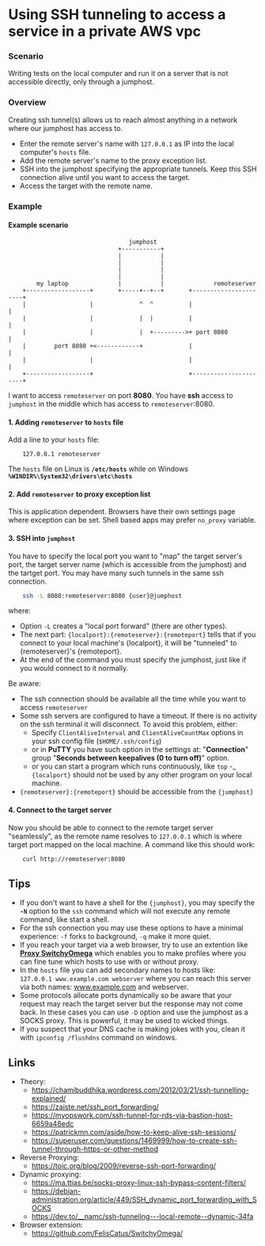 # Using SSH tunneling to access a service in a private AWS vpc

### Scenario

Writing tests on the local computer and run it on a server that is not accessible directly, only through a jumphost.

### Overview

Creating ssh tunnel(s) allows us to reach almost anything in a network where our jumphost has access to.

- Enter the remote server's name with `127.0.0.1` as IP into the local computer's `hosts` file.
- Add the remote server's name to the proxy exception list.
- SSH into the jumphost specifying the appropriate tunnels. Keep this SSH connection alive until you want to access the target.
- Access the target with the remote name.

### Example

#### Example scenario

```text
                                  jumphost                                 
                               +-----------+                               
                               |           |                               
                               |           |                               
                               |           |                               
                               |           |                               
        my laptop              |           |              remoteserver     
    +------------------+       +-----+--+--+       +----------------------+
    |                  |             ^  ^          |                      |
    |                  |             |  |          |                      |
    |                  |             |  +--------->+ port 8080            |
    |        port 8080 +<------------+             |                      |
    |                  |                           |                      |
    +------------------+                           +----------------------+
 ```

I want to access `remoteserver` on port **8080**. You have  **ssh** access to `jumphost` in the middle which has access to `remoteserver`:8080.

#### 1. Adding `remoteserver` to `hosts` file

Add a line to your `hosts` file:

```text
    127.0.0.1 remoteserver
```

The `hosts` file on Linux is **`/etc/hosts`** while on Windows **`%WINDIR%\System32\drivers\etc\hosts`**

#### 2. Add `remoteserver` to proxy exception list

This is application dependent. Browsers have their own settings page where exception can be set. Shell based apps may prefer `no_proxy` variable.

#### 3. SSH into `jumphost`

You have to specify the local port you want to "map" the target server's port, the target server name (which is accessible from the jumphost) and the tartget port. You may have many such tunnels in the same ssh connection.

```bash
    ssh -L 8080:remoteserver:8080 {user}@jumphost
```

where:

- Option `-L` creates a "local port forward" (there are other types).
- The next part: `{localport}:{remoteserver}:{remoteport}` tells that if you connect to your local machine's {localport}, it will be "tunneled" to {remoteserver}'s {remoteport}.
- At the end of the command you must specify the jumphost, just like if you would connect to it normally.

Be aware:

- The ssh connection should be available all the time while you want to access `remoteserver`
- Some ssh servers are configured to have a timeout. If there is no activity on the ssh terminal it will disconnect. To avoid this problem, either:
  - Specify `ClientAliveInterval` and `ClientAliveCountMax` options in your ssh config file (`$HOME/.ssh/config`)
  - or in **PuTTY** you have such option in the settings at: "**Connection**" group "**Seconds between keepalives (0 to turn off)**" option.
  - or you can start a program which runs continuously, like `top`
-_ `{localport}` should not be used by any other program on your local machine.
- `{remoteserver}:{remoteport}` should be accessible from the `{jumphost}`

#### 4. Connect to the target server

Now you should be able to connect to the remote target server "seamlessly", as the remote name resolves to `127.0.0.1` which is where target port mapped on the local machine. A command like this should work:

```bash
    curl http://remoteserver:8080
```

## Tips

- If you don't want to have a shell for the `{jumphost}`, you may specify the **`-N`** option to the `ssh` command which will not execute any remote command, like start a shell.
- For the ssh connection you may use these options to have a minimal experience: `-f` forks to background, `-q` make it more quiet.
- If you reach your target via a web browser, try to use an extention like **[Proxy SwitchyOmega](https://chamibuddhika.wordpress.com/2012/03/21/ssh-tunnelling-explained/)** which enables you to make profiles where you can fine tune which hosts to use with or without proxy. 
- In the `hosts` file you can add secondary names to hosts like:<br>`127.0.0.1 www.example.com webserver` where you can reach this server via both names: www.example.com and webserver.
- Some protocols allocate ports dynamically so be aware that your request may reach the target server but the response may not come back. In these cases you can use `-D` option and use the jumphost as a SOCKS proxy. This is powerful, it may be used to wicked things.
- If you suspect that your DNS cache is making jokes with you, clean it with `ipconfig /flushdns` command on windows.

## Links

- Theory:
  - <https://chamibuddhika.wordpress.com/2012/03/21/ssh-tunnelling-explained/>
  - <https://zaiste.net/ssh_port_forwarding/>
  - <https://myopswork.com/ssh-tunnel-for-rds-via-bastion-host-6659a48edc>
  - <https://patrickmn.com/aside/how-to-keep-alive-ssh-sessions/>
  - <https://superuser.com/questions/1469999/how-to-create-ssh-tunnel-through-https-or-other-method>
- Reverse Proxying:
  - <https://toic.org/blog/2009/reverse-ssh-port-forwarding/>
- Dynamic proxying:
  - <https://ma.ttias.be/socks-proxy-linux-ssh-bypass-content-filters/>
  - <https://debian-administration.org/article/449/SSH_dynamic_port_forwarding_with_SOCKS>
  - <https://dev.to/__namc/ssh-tunneling---local-remote--dynamic-34fa>
- Browser extension:
  - <https://github.com/FelisCatus/SwitchyOmega/>

